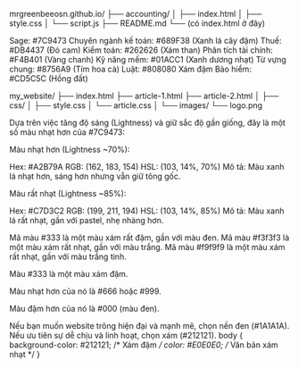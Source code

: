 mrgreenbeeosn.github.io/
├── accounting/
│   ├── index.html
│   ├── style.css
│   └── script.js
├── README.md
└── (có index.html ở đây)

Sage: #7C9473
Chuyên ngành kế toán: #689F38 (Xanh lá cây đậm)
Thuế: #DB4437 (Đỏ cam)
Kiểm toán: #262626 (Xám than)
Phân tích tài chính: #F4B401 (Vàng chanh)
Kỹ năng mềm: #01ACC1 (Xanh dương nhạt)
Từ vựng chung: #8756A9 (Tím hoa cà)
Luật:  #808080 Xám đậm
Bảo hiểm: #CD5C5C (Hồng đất)

my_website/
├── index.html
├── article-1.html
├── article-2.html
│
├── css/
│   ├── style.css
│   └── article.css
│
└── images/
    └── logo.png

Dựa trên việc tăng độ sáng (Lightness) và giữ sắc độ gần giống, đây là một số màu nhạt hơn của #7C9473:

Màu nhạt hơn (Lightness ~70%):

Hex: #A2B79A
RGB: (162, 183, 154)
HSL: (103, 14%, 70%)
Mô tả: Màu xanh lá nhạt hơn, sáng hơn nhưng vẫn giữ tông gốc.


Màu rất nhạt (Lightness ~85%):

Hex: #C7D3C2
RGB: (199, 211, 194)
HSL: (103, 14%, 85%)
Mô tả: Màu xanh lá rất nhạt, gần với pastel, nhẹ nhàng hơn.

Mã màu #333 là một màu xám rất đậm, gần với màu đen.
Mã màu #f3f3f3 là một màu xám rất nhạt, gần với màu trắng.
Mã màu #f9f9f9 là một màu xám rất nhạt, gần với màu trắng tinh.

Màu #333 là một màu xám đậm.

Màu nhạt hơn của nó là #666 hoặc #999.

Màu đậm hơn của nó là #000 (màu đen).

Nếu bạn muốn website trông hiện đại và mạnh mẽ, chọn nền đen (#1A1A1A). Nếu ưu tiên sự dễ chịu và linh hoạt, chọn xám (#212121).
body {
  background-color: #212121; /* Xám đậm */
  color: #E0E0E0; /* Văn bản xám nhạt */
}
